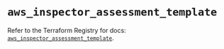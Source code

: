 # `aws_inspector_assessment_template`

Refer to the Terraform Registry for docs: [`aws_inspector_assessment_template`](https://registry.terraform.io/providers/hashicorp/aws/4.54.0/docs/resources/inspector_assessment_template).
